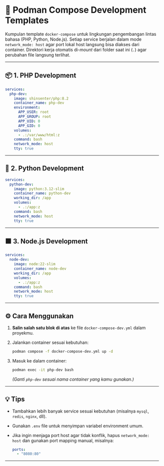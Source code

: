 # 🐳 Podman Compose Development Templates

Kumpulan template `docker-compose` untuk lingkungan pengembangan lintas bahasa (PHP, Python, Node.js).
Setiap service berjalan dalam mode `network_mode: host` agar port lokal host langsung bisa diakses dari container.
Direktori kerja otomatis di-*mount* dari folder saat ini (`.`) agar perubahan file langsung terlihat.

---

## 📦 1. PHP Development

```yaml
services:
  php-dev:
    image: shinsenter/php:8.2
    container_name: php-dev
    environment:
      APP_USER: root
      APP_GROUP: root
      APP_UID: 0
      APP_GID: 0
    volumes:
      - .:/var/www/html:z
    command: bash
    network_mode: host
    tty: true
```

---

## 🐍 2. Python Development

```yaml
services:
  python-dev:
    image: python:3.12-slim
    container_name: python-dev
    working_dir: /app
    volumes:
      - .:/app:z
    command: bash
    network_mode: host
    tty: true
```

---

## 🟩 3. Node.js Development

```yaml
services:
  node-dev:
    image: node:22-slim
    container_name: node-dev
    working_dir: /app
    volumes:
      - .:/app:z
    command: bash
    network_mode: host
    tty: true
```

---

## ⚙️ Cara Menggunakan

1. **Salin salah satu blok di atas** ke file `docker-compose-dev.yml` dalam proyekmu.
2. Jalankan container sesuai kebutuhan:

   ```bash
   podman compose -f docker-compose-dev.yml up -d
   ```
3. Masuk ke dalam container:

   ```bash
   podman exec -it php-dev bash
   ```

   *(Ganti `php-dev` sesuai nama container yang kamu gunakan.)*

---

## 💡 Tips

* Tambahkan lebih banyak service sesuai kebutuhan (misalnya `mysql`, `redis`, `nginx`, dll).
* Gunakan `.env` file untuk menyimpan variabel environment umum.
* Jika ingin menjaga port host agar tidak konflik, hapus `network_mode: host` dan gunakan port mapping manual, misalnya:

  ```yaml
  ports:
    - "8080:80"
  ```

---
